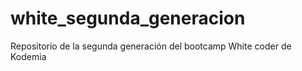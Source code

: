 # white_segunda_generacion
Repositorio de la segunda generación del bootcamp White coder de Kodemia
